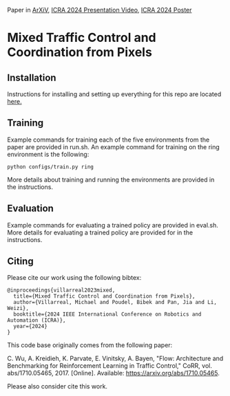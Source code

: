 Paper in [ArXiV](https://arxiv.org/abs/2302.09167v4), [ICRA 2024 Presentation Video](), [ICRA 2024 Poster](https://github.com/tmvllrrl/mtc-pixels/blob/master/ICRA_Poster_medium.pdf)

# Mixed Traffic Control and Coordination from Pixels

## Installation

Instructions for installing and setting up everything for this repo are located [here.](https://docs.google.com/document/d/1Niz2ysr3W74fNFhhazhC540pEqdYxzkTznYa0d7TiiU/edit?usp=sharing)

## Training

Example commands for training each of the five environments from the paper are provided in run.sh. An example command for training on the ring environment is the following:

```
python configs/train.py ring
```

More details about training and running the environments are provided in the instructions.

## Evaluation

Example commands for evaluating a trained policy are provided in eval.sh. More details for evaluating a trained policy are provided for in the instructions.

## Citing

Please cite our work using the following bibtex:
```
@inproceedings{villarreal2023mixed,
  title={Mixed Traffic Control and Coordination from Pixels},
  author={Villarreal, Michael and Poudel, Bibek and Pan, Jia and Li, Weizi},
  booktitle={2024 IEEE International Conference on Robotics and Automation (ICRA)},
  year={2024}
}
```

This code base originally comes from the following paper:

C. Wu, A. Kreidieh, K. Parvate, E. Vinitsky, A. Bayen, "Flow: Architecture and Benchmarking for Reinforcement Learning in Traffic Control," CoRR, vol. abs/1710.05465, 2017. [Online]. Available: https://arxiv.org/abs/1710.05465.

Please also consider cite this work.

